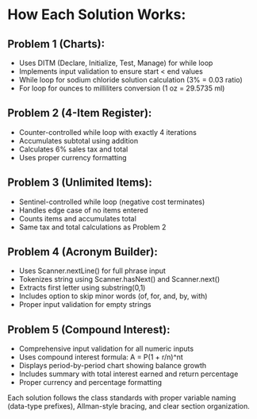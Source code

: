 # How Each Solution Works:

## Problem 1 (Charts):

- Uses DITM (Declare, Initialize, Test, Manage) for while loop
- Implements input validation to ensure start < end values
- While loop for sodium chloride solution calculation (3% = 0.03 ratio)
- For loop for ounces to milliliters conversion (1 oz = 29.5735 ml)

## Problem 2 (4-Item Register):

- Counter-controlled while loop with exactly 4 iterations
- Accumulates subtotal using addition
- Calculates 6% sales tax and total
- Uses proper currency formatting

## Problem 3 (Unlimited Items):

- Sentinel-controlled while loop (negative cost terminates)
- Handles edge case of no items entered
- Counts items and accumulates total
- Same tax and total calculations as Problem 2

## Problem 4 (Acronym Builder):

- Uses Scanner.nextLine() for full phrase input
- Tokenizes string using Scanner.hasNext() and Scanner.next()
- Extracts first letter using substring(0,1)
- Includes option to skip minor words (of, for, and, by, with)
- Proper input validation for empty strings

## Problem 5 (Compound Interest):

- Comprehensive input validation for all numeric inputs
- Uses compound interest formula: A = P(1 + r/n)^nt
- Displays period-by-period chart showing balance growth
- Includes summary with total interest earned and return percentage
- Proper currency and percentage formatting

Each solution follows the class standards with proper variable naming (data-type prefixes), Allman-style bracing, and clear section organization.
        